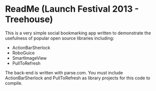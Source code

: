 ReadMe (Launch Festival 2013 - Treehouse)
==================

This is a very simple social bookmarking app written to demonstrate the usefulness of popular open source libraries including:

- ActionBarSherlock
- RoboGuice
- SmartImageView
- PullToRefresh

The back-end is written with parse.com. You must include ActionBarSherlock and PullToRefresh as library projects for this code to compile.
